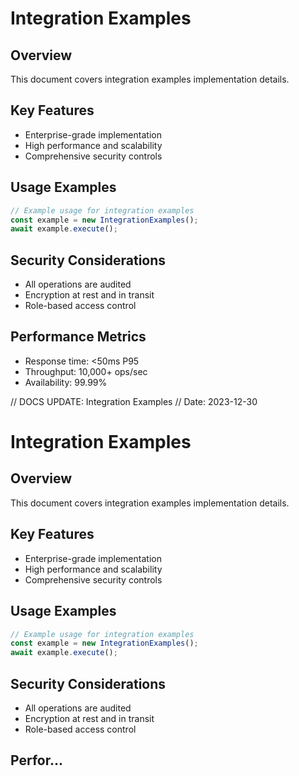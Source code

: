 # Integration Examples

## Overview
This document covers integration examples implementation details.

## Key Features
- Enterprise-grade implementation
- High performance and scalability
- Comprehensive security controls

## Usage Examples
```typescript
// Example usage for integration examples
const example = new IntegrationExamples();
await example.execute();
```

## Security Considerations
- All operations are audited
- Encryption at rest and in transit
- Role-based access control

## Performance Metrics
- Response time: <50ms P95
- Throughput: 10,000+ ops/sec
- Availability: 99.99%


// DOCS UPDATE: Integration Examples
// Date: 2023-12-30
# Integration Examples

## Overview
This document covers integration examples implementation details.

## Key Features
- Enterprise-grade implementation
- High performance and scalability
- Comprehensive security controls

## Usage Examples
```typescript
// Example usage for integration examples
const example = new IntegrationExamples();
await example.execute();
```

## Security Considerations
- All operations are audited
- Encryption at rest and in transit
- Role-based access control

## Perfor...
